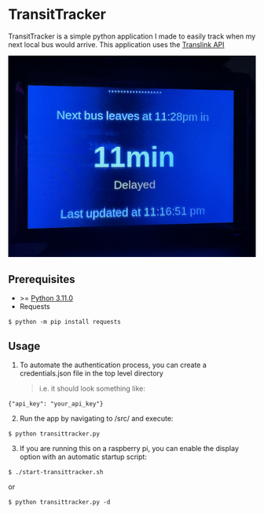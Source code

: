 # TransitTracker

TransitTracker is a simple python application I made to easily track when my next local bus would arrive.
This application uses the [Translink API](https://www.translink.ca/about-us/doing-business-with-translink/app-developer-resources/rtti)

![Example image](./example.JPG)

## Prerequisites

- \>= [Python 3.11.0](https://www.python.org/downloads/)
- Requests

```
$ python -m pip install requests
```

## Usage

1. To automate the authentication process, you can create a credentials.json file in the top level directory
   > i.e. it should look something like:

```
{"api_key": "your_api_key"}
```

2. Run the app by navigating to /src/ and execute:

```
$ python transittracker.py
```

3. If you are running this on a raspberry pi, you can enable the display option with an automatic startup script:

```
$ ./start-transittracker.sh
```

or

```
$ python transittracker.py -d
```
